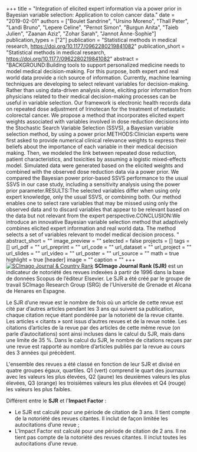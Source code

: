 +++
title = "Integration of elicited expert information via a power prior in Bayesian variable selection: Application to colon cancer data."
date = "2019-02-01"
authors = ["Boulet Sandrine", "Ursino Moreno", "Thall Peter", "Landi Bruno", "Lepere Celine", "Pernot Simon", "Burgun Anita", "Taieb Julien", "Zaanan Aziz", "Zohar Sarah", "Jannot Anne-Sophie"]
publication_types = ["2"]
publication = "Statistical methods in medical research, https://doi.org/10.1177/0962280219841082"
publication_short = "Statistical methods in medical research, https://doi.org/10.1177/0962280219841082"
abstract = "BACKGROUND:Building tools to support personalized medicine needs to model medical decision-making. For this purpose, both expert and real world data provide a rich source of information. Currently, machine learning techniques are developing to select relevant variables for decision-making. Rather than using data-driven analysis alone, eliciting prior information from physicians related to their medical decision-making processes can be useful in variable selection. Our framework is electronic health records data on repeated dose adjustment of Irinotecan for the treatment of metastatic colorectal cancer. We propose a method that incorporates elicited expert weights associated with variables involved in dose reduction decisions into the Stochastic Search Variable Selection (SSVS), a Bayesian variable selection method, by using a power prior.METHODS:Clinician experts were first asked to provide numerical clinical relevance weights to express their beliefs about the importance of each variable in their medical decision making. Then, we modeled the link between repeated dose reduction, patient characteristics, and toxicities by assuming a logistic mixed-effects model. Simulated data were generated based on the elicited weights and combined with the observed dose reduction data via a power prior. We compared the Bayesian power prior-based SSVS performance to the usual SSVS in our case study, including a sensitivity analysis using the power prior parameter.RESULTS:The selected variables differ when using only expert knowledge, only the usual SSVS, or combining both. Our method enables one to select rare variables that may be missed using only the observed data and to discard variables that appear to be relevant based on the data but not relevant from the expert perspective.CONCLUSION:We introduce an innovative Bayesian variable selection method that adaptively combines elicited expert information and real world data. The method selects a set of variables relevant to model medical decision process. "
abstract_short = ""
image_preview = ""
selected = false
projects = []
tags = []
url_pdf = ""
url_preprint = ""
url_code = ""
url_dataset = ""
url_project = ""
url_slides = ""
url_video = ""
url_poster = ""
url_source = ""
math = true
highlight = true
[header]
image = ""
caption = ""
+++
<a href="https://www.scimagojr.com/journalsearch.php?q=14231&amp;tip=sid&amp;exact=no" title="SCImago Journal &amp; Country Rank"><img border="0" src="https://www.scimagojr.com/journal_img.php?id=14231" alt="SCImago Journal &amp; Country Rank"  /></a>
**SCImago Journal Rank (SJR)** est un indicateur de notoriété des revues indexées à partir de 1996 dans la base de données Scopus de l’éditeur Elsevier. Le SJR a été créé par le groupe de travail SCImago Research Group (SRG) de l’Université de Grenade et Alcana de Henares en Espagne.  
  
Le SJR d’une revue est le nombre de fois où un article de cette revue est cité par d’autres articles pendant les 3 ans qui suivent sa publication, chaque citation reçue étant pondérée par la notoriété de la revue citante. Les articles « citants » sont issus d’autres revues et de la revue notée. Les citations d’articles de la revue par des articles de cette même revue (on parle d’autocitations) sont ainsi incluses dans le calcul du SJR, mais dans une limite de 35 %. Dans le calcul du SJR, le nombre de citations reçues par une revue est rapporté au nombre d’articles publiés par la revue au cours des 3 années qui précèdent.  
  
L'ensemble des revues a été classé en fonction de leur SJR et divisé en quatre groupes égaux, quartiles. Q1 (vert) comprend le quart des journaux avec les valeurs les plus élevées, Q2 (jaune) les deuxièmes valeurs les plus élevées, Q3 (orange) les troisièmes valeurs les plus élevées et Q4 (rouge) les valeurs les plus faibles.  
  
Différent entre le **SJR** et l'**Impact Factor** :  
- Le SJR est calculé pour une période de citation de 3 ans. Il tient compte de la notoriété des revues citantes. Il inclut de façon limitée les autocitations d’une revue ;  
- L'Impact Factor est calculé pour une période de citation de 2 ans. Il ne tient pas compte de la notoriété des revues citantes. Il inclut toutes les autocitations d’une revue.
